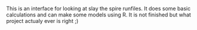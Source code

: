 This is an interface for looking at slay the spire runfiles. It does some basic calculations and can make some models using R. It is not finished but what project actualy ever is right ;)
